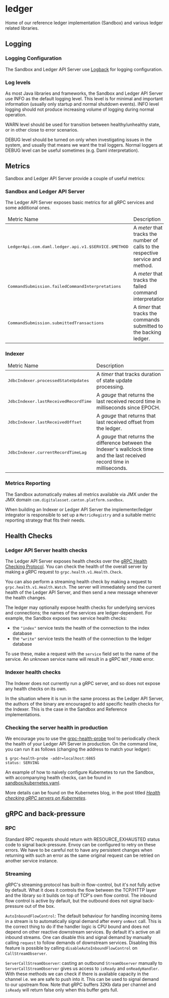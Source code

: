 # ledger

Home of our reference ledger implementation (Sandbox) and various ledger related libraries.

## Logging

### Logging Configuration

The Sandbox and Ledger API Server use [Logback](https://logback.qos.ch/) for logging configuration.

### Log levels

As most Java libraries and frameworks, the Sandbox and Ledger API Server use INFO as the default logging level. This level is for minimal
and important information (usually only startup and normal shutdown events). INFO level logging should not produce
increasing volume of logging during normal operation.

WARN level should be used for transition between healthy/unhealthy state, or in other close to error scenarios.

DEBUG level should be turned on only when investigating issues in the system, and usually that means we want the trail
loggers. Normal loggers at DEBUG level can be useful sometimes (e.g. Daml interpretation).

## Metrics

Sandbox and Ledger API Server provide a couple of useful metrics:

### Sandbox and Ledger API Server

The Ledger API Server exposes basic metrics for all gRPC services and some additional ones.
<table>
<thead><tr><td>Metric Name</td><td>Description</td></tr>
<tbody>
<tr><td><pre>LedgerApi.com.daml.ledger.api.v1.$SERVICE.$METHOD</pre></td><td>A <i>meter</i> that tracks the number of calls to the respective service and method.
<tr><td><pre>CommandSubmission.failedCommandInterpretations</pre></td><td>A <i>meter</i> that tracks the failed command interpretations.
<tr><td><pre>CommandSubmission.submittedTransactions</pre></td><td>A <i>timer</i> that tracks the commands submitted to the backing ledger.
</tbody>
</table>

### Indexer
<table>
<thead><tr><td>Metric Name</td><td>Description</td></tr></thead>
<tbody>
<tr><td><pre>JdbcIndexer.processedStateUpdates</pre></td><td>A <i>timer</i> that tracks duration of state update processing.</td></tr>
<tr><td><pre>JdbcIndexer.lastReceivedRecordTime</pre></td><td>A <i>gauge</i> that returns the last received record time in milliseconds since EPOCH.</td></tr>
<tr><td><pre>JdbcIndexer.lastReceivedOffset</pre></td><td>A <i>gauge</i> that returns that last received offset from the ledger.</td></tr>
<tr><td><pre>JdbcIndexer.currentRecordTimeLag</pre></td><td>A <i>gauge</i> that returns the difference between the Indexer's wallclock time and the last received record time in milliseconds.</td></tr>
</tbody>
</table>

### Metrics Reporting

The Sandbox automatically makes all metrics available via JMX under the JMX domain `com.digitalasset.canton.platform.sandbox`.

When building an Indexer or Ledger API Server the implementer/ledger integrator is responsible to set up
a `MetricRegistry` and a suitable metric reporting strategy that fits their needs.

## Health Checks

### Ledger API Server health checks

The Ledger API Server exposes health checks over the [gRPC Health Checking Protocol][]. You can check the health of
the overall server by making a gRPC request to `grpc.health.v1.Health.Check`.

You can also perform a streaming health check by making a request to `grpc.health.v1.Health.Watch`. The server will
immediately send the current health of the Ledger API Server, and then send a new message whenever the health changes.

The ledger may optionally expose health checks for underlying services and connections; the names of the services are
ledger-dependent. For example, the Sandbox exposes two service health checks:

- the `"index"` service tests the health of the connection to the index database
- the `"write"` service tests the health of the connection to the ledger database

To use these, make a request with the `service` field set to the name of the service. An unknown service name will
result in a gRPC `NOT_FOUND` error.

[gRPC Health Checking Protocol]: https://github.com/grpc/grpc/blob/master/doc/health-checking.md

### Indexer health checks

The Indexer does not currently run a gRPC server, and so does not expose any health checks on its own.

In the situation where it is run in the same process as the Ledger API Server, the authors of the binary are encouraged
to add specific health checks for the Indexer. This is the case in the Sandbox and Reference implementations.

### Checking the server health in production

We encourage you to use the [grpc-health-probe][] tool to periodically check the health of your Ledger API Server in
production. On the command line, you can run it as follows (changing the address to match your ledger):

```shell
$ grpc-health-probe -addr=localhost:6865
status: SERVING
```

An example of how to naively configure Kubernetes to run the Sandbox, with accompanying health checks, can be found in
[sandbox/kubernetes.yaml]().

More details can be found on the Kubernetes blog, in the post titled _[Health checking gRPC servers on Kubernetes][]_.

[grpc-health-probe]: https://github.com/grpc-ecosystem/grpc-health-probe
[Health checking gRPC servers on Kubernetes]: https://kubernetes.io/blog/2018/10/01/health-checking-grpc-servers-on-kubernetes/

## gRPC and back-pressure

### RPC

Standard RPC requests should return with RESOURCE_EXHAUSTED status code to signal back-pressure. Envoy can be configured
to retry on these errors. We have to be careful not to have any persistent changes when returning with such an error as
the same original request can be retried on another service instance.

### Streaming

gRPC's streaming protocol has built-in flow-control, but it's not fully active by default. What it does it controls the
flow between the TCP/HTTP layer and the library so it builds on top of TCP's own flow control. The inbound flow control
is active by default, but the outbound does not signal back-pressure out of the box.

`AutoInboundFlowControl`: The default behaviour for handling incoming items in a stream is to automatically signal demand
after every `onNext` call. This is the correct thing to do if the handler logic is CPU bound and does not depend on other
reactive downstream services. By default it's active on all inbound streams. One can disable this and signal demand by
manually calling `request` to follow demands of downstream services. Disabling this feature is possible by calling
`disableAutoInboundFlowControl` on `CallStreamObserver`.

`ServerCallStreamObserver`: casting an outbound `StreamObserver` manually to `ServerCallStreamObserver` gives us access
to `isReady` and `onReadyHandler`. With these methods we can check if there is available capacity in the channel i.e.
we are safe to push into it. This can be used to signal demand to our upstream flow. Note that gRPC buffers 32Kb data
per channel and `isReady` will return false only when this buffer gets full.
